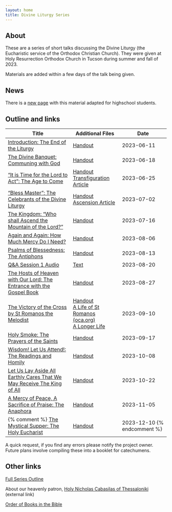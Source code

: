 ```yaml
---
layout: home
title: Divine Liturgy Series
---
```


## About
These are a series of short talks discussing the Divine Liturgy (the Eucharistic service of the Orthodox Christian Church).
They were given at Holy Resurrection Orthodox Church in Tucson during summer and fall of 2023.

Materials are added within a few days of the talk being given.

## News
There is a [new page](highschool.md) with this material adapted for highschool students.

## Outline and links

Title | Additional Files | Date 
---|---|---
[Introduction: The End of the Liturgy](docs/01%20Introduction.pdf) | [Handout](docs/01H%20Introduction.pdf) | 2023-06-11
[The Divine Banquet: Communing with God](docs/02%20Divine%20Banquet.pdf) |  [Handout](docs/02H%20Divine%20Banquet.pdf) | 2023-06-18
[“It is Time for the Lord to Act”: The Age to Come](docs/03%20Time%20for%20the%20Lord%20to%20Act.pdf) | [Handout](docs/03H%20Time%20for%20the%20Lord%20to%20Act.pdf) <br> [Transfiguration Article](docs/Articles%20on%20Feasts/transfiguration_2021.html)| 2023-06-25
[“Bless Master”: The Celebrants of the Divine Liturgy](docs/04%20Bless%20Master.pdf) | [Handout](docs/04H%20Bless%20Master.pdf) <br>[Ascension Article](docs/Articles%20on%20Feasts/Ascension_2021.html) | 2023-07-02
[The Kingdom: “Who shall Ascend the Mountain of the Lord?”](docs/05%20The%20Kingdom.pdf)|[Handout](docs/05H%20The%20Kingdom.pdf)| 2023-07-16
[Again and Again: How Much Mercy Do I Need?](docs/06%20Again%20and%20Again.pdf)|[Handout](docs/06H%20Again%20and%20Again.pdf)| 2023-08-06
[Psalms of Blessedness: The Antiphons](docs/07%20Psalms%20of%20Praise.pdf)|[Handout](docs/07H%20Psalms%20of%20Praise.pdf)| 2023-08-13
[Q&A Session 1 Audio](docs/Q&A%20Session_1.m4a) | [Text](docs/Q&A1_reimagined.pdf)| 2023-08-20
[The Hosts of Heaven with Our Lord: The Entrance with the Gospel Book](docs/08%20Little%20Entrance.pdf)|[Handout](docs/08H%20Little%20Entrance.pdf)|2023-08-27
[The Victory of the Cross by St Romanos the Melodist](docs/09%20Victory%20of%20the%20Cross.pdf)|[Handout](docs/09H%20Victory%20of%20the%20Cross.pdf)<br>[A Life of St Romanos (oca.org)](https://www.oca.org/saints/lives/2023/10/01/102826-venerable-romanus-the-melodist-sweet-singer) <br> [A Longer Life](https://www.oca.org/the-hub/study-guides/the-life-of-saint-romanos-the-melodist)|2023-09-10
[Holy Smoke: The Prayers of the Saints](docs/10%20Holy%20Smoke.pdf)|[Handout](docs/10H%20Holy%20Smoke.pdf)|2023-09-17
[Wisdom! Let Us Attend!: The Readings and Homily](docs/11%20The%20Readings%20and%20Homily.pdf)|[Handout](docs/11H%20The%20Readings%20and%20Homily.pdf)|2023-10-08
[Let Us Lay Aside All Earthly Cares That We May Receive The King of All](docs/12%20Lay%20Aside%20All%20Cares.pdf)|[Handout](docs/12H%20Lay%20Aside%20All%20Cares.pdf)|2023-10-22
[A Mercy of Peace, A Sacrifice of Praise: The Anaphora](docs/13%20The%20Anaphora.pdf)|[Handout](docs/13H%20The%20Anaphora.pdf)|2023-11-05
{% comment %} [The Mystical Supper: The Holy Eucharist](docs/14%20The%20Mystical%20Supper.pdf)|[Handout](docs/14H%20The%20Mystical%20Supper.pdf)|2023-12-10 {% endcomment %} 


A quick request, if you find any errors please notify the project owner. Future plans involve compiling these into a booklet for catechumens.

## Other links
[Full Series Outline](Outline.md)  

About our heavenly patron, [Holy Nicholas Cabasilas of Thessaloniki](https://www.oca.org/saints/lives/2023/06/20/103753-venerable-nicholas-cabasilas) (external link)

[Order of Books in the Bible](orderbooks.md) 
